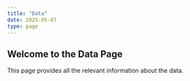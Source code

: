 ```yaml
---
title: "Data"
date: 2025-05-07
type: page
---
```


## Welcome to the Data Page
This page provides all the relevant information about the data.